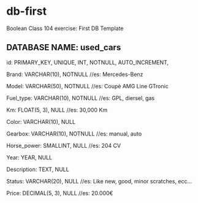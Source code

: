 # db-first

Boolean Class 104 exercise: First DB Template

## DATABASE NAME: used_cars

id: PRIMARY_KEY, UNIQUE, INT, NOTNULL, AUTO_INCREMENT,

Brand: VARCHAR(10), NOTNULL //es: Mercedes-Benz

Model: VARCHAR(50), NOTNULL //es: Coupè AMG Line GTronic

Fuel_type: VARCHAR(10), NOTNULL //es: GPL, diersel, gas

Km: FLOAT(5, 3), NULL //es: 30,000 Km

Color: VARCHAR(10), NULL

Gearbox: VARCHAR(10), NOTNULL //es: manual, auto

Horse_power: SMALLINT, NULL //es: 204 CV

Year: YEAR, NULL

Description: TEXT, NULL

Status: VARCHAR(20), NULL //es: Like new, good, minor scratches, ecc...

Price: DECIMAL(5, 3), NULL //es: 20.000€
